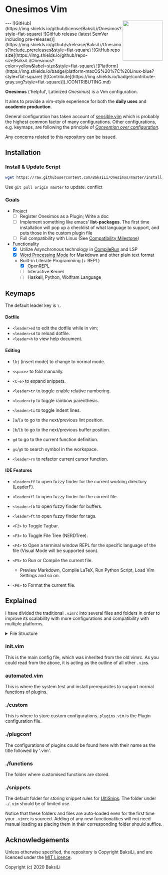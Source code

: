 # Onesimos Vim
<img src="./doc/onesimos-logo.png" width:auto height=128pt align="right"/>
---
![GitHub](https://img.shields.io/github/license/BaksiLi/Onesimos?style=flat-square)
![GitHub release (latest SemVer including pre-releases)](https://img.shields.io/github/v/release/BaksiLi/Onesimos?include_prereleases&style=flat-square)
![GitHub repo size](https://img.shields.io/github/repo-size/BaksiLi/Onesimos?color=yellow&label=size&style=flat-square)
![Platform](https://img.shields.io/badge/platform-macOS%20%7C%20Linux-blue?style=flat-square)
[![Contribute](https://img.shields.io/badge/contribute-gray.svg?style=flat-square)](./CONTRIBUTING.md)

<!-- ## About Onesimos -->
**Onesimos** ('helpful', Latinized *Onesimus*) is a Vim configuration.

It aims to provide a vim-style experience for both the **daily uses** and **academic production**. 

<!-- It is not only usable but aesthetically amusing. -->
<!-- Markdown, TeX, Python. Haskell -->
<!-- Future: Agda -->

General configuration has taken account of [sensible.vim](https://github.com/tpope/vim-sensible) which is probably the highest common factor of many configurations. Other configurations, e.g. keymaps, are following the principle of [*Convention over configuration*](https://en.wikipedia.org/wiki/Convention_over_configuration).

Any concerns related to this repository can be issued.

## Installation
### Install & Update Script
```bash
wget https://raw.githubusercontent.com/BaksiLi/Onesimos/master/install.sh && bash ./install.sh
```

Use `git pull origin master` to update.
conflict

### Goals
- Project
  - [ ] Register Onesimos as a Plugin; Write a doc
  - [ ] Implement something like emacs' **list-packages**. The first time installation will pop up a checklist of what language to support, and puts those in the custom plugin file
  - [ ] Full compatibility with Linux (See [Compatibility Milestone](https://github.com/BaksiLi/Onesimos/milestone/1))

- Functionality
  - [x] Utilize Asynchronous technology in [CompileRun](./functions/CompileRun.vim) and LSP
  - [x] [Word Processing Mode](./functions/WordProcMode.vim) for Markdown and other plain text format
  - Built-in Literate Programming (+ REPL)
    - [x] [OpenREPL](./functions/OpenREPL.vim)
    - [ ] Interactive Kernel
    - [ ] Haskell, Python, Wolfram Language

## Keymaps
The default leader key is `\`.

#### Dotfile
- `<leader>ed` to edit the dotfile while in vim;
- `<leader>sd` to reload dotfile.
- `<leader>h` to view help document.

#### Editing
- `lkj` (insert mode) to change to normal mode.
- `<space>` to fold manually.
- `<C-e>` to expand snippets.

- `<leader>tr` to toggle enable relative numbering.
- `<leader>tp` to toggle rainbow parenthesis.
- `<leader>ti` to toggle indent lines.

- `]a`/`[a` to go to the next/previous lint position.
- `]b`/`[b` to go to the next/previous buffer position.

- `gd` to go to the current function definition.
- `gs`/`gS` to search symbol in the workspace.
- `<leader>rn` to refactor current cursor function.

#### IDE Features
- `<leader>ff` to open fuzzy finder for the current working directory (LeaderF).
- `<leader>fl` to open fuzzy finder for the current file.
- `<leader>fb` to open fuzzy finder for buffers.
- `<leader>ft` to open fuzzy finder for tags.

- `<F2>` to Toggle Tagbar.
- `<F3>` to Toggle File Tree (NERDTree).
- `<F4>` to Open a terminal window REPL for the specific language of the file (Visual Mode will be supported soon).
- `<F5>` to Run or Compile the current file.
  - Preview Markdown, Compile LaTeX, Run Python Script, Load Vim Settings and so on.
- `<F6>` to Format the current file.

## Explained
I have divided the traditional `.vimrc` into several files and folders in order to improve its scalability with more configurations and compatibility with multiple platforms.

<details>
<summary>File Structure</summary>

<!-- by `tree . -L 1` -->
```
.
├── **customs**
├── **snippets**
├── **functions**
├── **plugconf**
├── init.vim
├── README.md
└── automated.vim
```

where there are (currently) three folders of differenciated functions and a few config file named `init.vim` (main) and `automated.vim`.

</details>

### init.vim
   This is the main config file, which was inherited from the old vimrc. As you could read from the above, it is acting as the outline of all other `.vim`s.

### automated.vim
   This is where the system test and install prerequisites to support normal functions of plugins.

### ./custom
  This is where to store custom configurations. `plugins.vim` is the Plugin configuration file.

### ./plugconf
   The configurations of plugins could be found here with their name as the title followed by '.vim'.

### ./functions
   The folder where customised functions are stored.

### ./snippets
   The default folder for storing snippet rules for [UltiSnips](https://github.com/SirVer/ultisnips). The folder under `~/.vim` should be of limited use.

Notice that these folders and files are auto-loaded even for the first time your `.vimrc` is sourced. Adding of any new functionalities will not need manual loading as placing them in their corresponding folder should suffice.

## Acknowledgements
Unless otherwise specified, the repository is Copyright BaksiLi, and are licenced under the [MIT Licence](./LICENSE).

Copyright (c) 2020 BaksiLi
